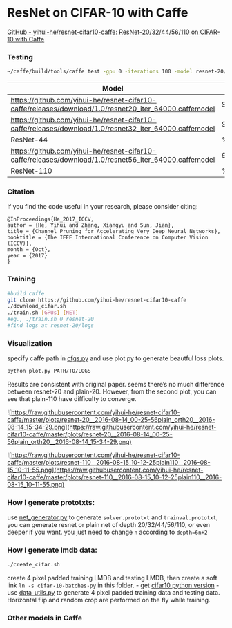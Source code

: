 # ResNet on CIFAR-10 with Caffe

[GitHub - yihui-he/resnet-cifar10-caffe: ResNet-20/32/44/56/110 on CIFAR-10 with Caffe](https://github.com/yihui-he/resnet-cifar10-caffe)

### Testing

```bash
~/caffe/build/tools/caffe test -gpu 0 -iterations 100 -model resnet-20/trainval.prototxt -weights resnet-20/snapshot/solver_iter_64000.caffemodel
```

| Model | Acc | Claimed Acc |
| --- | --- | --- |
| https://github.com/yihui-he/resnet-cifar10-caffe/releases/download/1.0/resnet20_iter_64000.caffemodel | 91.4% | 0.9125 |
| https://github.com/yihui-he/resnet-cifar10-caffe/releases/download/1.0/resnet32_iter_64000.caffemodel | 92.48% | 0.9248999999999999 |
| ResNet-44 | % | 0.9283 |
| https://github.com/yihui-he/resnet-cifar10-caffe/releases/download/1.0/resnet56_iter_64000.caffemodel | 92.9% | 0.9303 |
| ResNet-110 | % | 0.9339 |

### Citation

If you find the code useful in your research, please consider citing:

```
@InProceedings{He_2017_ICCV,
author = {He, Yihui and Zhang, Xiangyu and Sun, Jian},
title = {Channel Pruning for Accelerating Very Deep Neural Networks},
booktitle = {The IEEE International Conference on Computer Vision (ICCV)},
month = {Oct},
year = {2017}
}
```

### Training

```bash
#build caffe
git clone https://github.com/yihui-he/resnet-cifar10-caffe
./download_cifar.sh
./train.sh [GPUs] [NET]
#eg., ./train.sh 0 resnet-20
#find logs at resnet-20/logs
```

### Visualization

specify caffe path in [cfgs.py](cfgs.py) and use plot.py to generate beautful loss plots.

```bash
python plot.py PATH/TO/LOGS
```

Results are consistent with original paper. seems there’s no much difference between resnet-20 and plain-20. However, from the second plot, you can see that plain-110 have difficulty to converge.

![https://raw.githubusercontent.com/yihui-he/resnet-cifar10-caffe/master/plots/resnet-20__2016-08-14_00-25-56plain_orth20__2016-08-14_15-34-29.png](https://raw.githubusercontent.com/yihui-he/resnet-cifar10-caffe/master/plots/resnet-20__2016-08-14_00-25-56plain_orth20__2016-08-14_15-34-29.png)

![https://raw.githubusercontent.com/yihui-he/resnet-cifar10-caffe/master/plots/resnet-110__2016-08-15_10-12-25plain110__2016-08-15_10-11-55.png](https://raw.githubusercontent.com/yihui-he/resnet-cifar10-caffe/master/plots/resnet-110__2016-08-15_10-12-25plain110__2016-08-15_10-11-55.png)

### How I generate prototxts:

use [net_generator.py](net_generator.py) to generate `solver.prototxt` and `trainval.prototxt`, you can generate resnet or plain net of depth 20/32/44/56/110, or even deeper if you want. you just need to change `n` according to `depth=6n+2`

### How I generate lmdb data:

```bash
./create_cifar.sh
```

create 4 pixel padded training LMDB and testing LMDB, then create a soft link `ln -s cifar-10-batches-py` in this folder. - get [cifar10 python version](https://www.cs.toronto.edu/~kriz/cifar.html) - use [data_utils.py](data_utils.py) to generate 4 pixel padded training data and testing data. Horizontal flip and random crop are performed on the fly while training.

### Other models in Caffe

[](https://yihui-he.github.io/blog/resnet-on-imagenet-with-caffe)

[](https://yihui-he.github.io/blog/xception-with-caffe)
